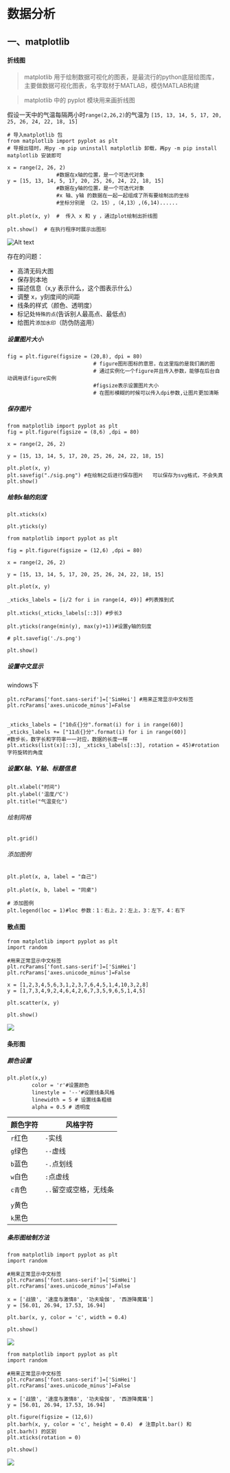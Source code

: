 # 数据分析



## 一、matplotlib



#### 折线图

> matplotlib 用于绘制数据可视化的图表，是最流行的python底层绘图库，主要做数据可视化图表，名字取材于MATLAB，模仿MATLAB构建

> matplotlib 中的 pyplot 模块用来画折线图

假设一天中的气温每隔两小时`range(2,26,2)`的气温为 ` [15, 13, 14, 5, 17, 20, 25, 26, 24, 22, 18, 15] `

```
# 导入matplotlib 包
from matplotlib import pyplot as plt
# 导报出错时，用py -m pip uninstall matplotlib 卸载，再py -m pip install matplotlib 安装即可

x = range(2, 26, 2)
				#数据在x轴的位置，是一个可迭代对象
y = [15, 13, 14, 5, 17, 20, 25, 26, 24, 22, 18, 15]
				#数据在y轴的位置，是一个可迭代对象
				#x 轴、y轴 的数据在一起一起组成了所有要绘制出的坐标
				#坐标分别是 （2，15）,（4,13）,(6,14)......

plt.plot(x, y)  #  传入 x 和 y ，通过plot绘制出折线图

plt.show()  # 在执行程序时展示出图形

```



![Alt text](C:\Users\18451\Desktop\笔记\python笔记\images\matplotlib_01.png)

存在的问题：

* 高清无码大图
* 保存到本地
* 描述信息（x,y 表示什么，这个图表示什么）
* 调整 x，y刻度间的间距
* 线条的样式（颜色、透明度）
* 标记处`特殊的点`(告诉别人最高点、最低点)
* 给图片`添加水印`（防伪防盗用）

##### 设置图片大小

```
fig = plt.figure(figsize = (20,8), dpi = 80)
							# figure图形图标的意思，在这里指的是我们画的图
							# 通过实例化一个figure并且传入参数，能够在后台自动调用该figure实例
							#figsize表示设置图片大小
							# 在图形模糊的时候可以传入dpi参数,让图片更加清晰
```



##### 保存图片

```from matplotlib import pyplot as plt
from matplotlib import pyplot as plt
fig = plt.figure(figsize = (8,6) ,dpi = 80)

x = range(2, 26, 2)

y = [15, 13, 14, 5, 17, 20, 25, 26, 24, 22, 18, 15]

plt.plot(x, y)
plt.savefig("./sig.png") #在绘制之后进行保存图片   可以保存为svg格式，不会失真
plt.show() 

```

##### 绘制x轴的刻度

`plt.xticks(x)`

`plt.yticks(y)`

```
from matplotlib import pyplot as plt

fig = plt.figure(figsize = (12,6) ,dpi = 80)

x = range(2, 26, 2)

y = [15, 13, 14, 5, 17, 20, 25, 26, 24, 22, 18, 15]

plt.plot(x, y)

_xticks_labels = [i/2 for i in range(4, 49)] #列表推到式

plt.xticks(_xticks_labels[::3]) #步长3

plt.yticks(range(min(y), max(y)+1))#设置y轴的刻度

# plt.savefig('./s.png')

plt.show()
```

##### 设置中文显示

windows下

```
plt.rcParams['font.sans-serif']=['SimHei'] #用来正常显示中文标签
plt.rcParams['axes.unicode_minus']=False


_xticks_labels = ["10点{}分".format(i) for i in range(60)]
_xticks_labels += ["11点{}分".format(i) for i in range(60)]
#数步长，数字长和字符串一一对应，数据的长度一样
plt.xticks(list(x)[::3], _xticks_labels[::3], rotation = 45)#rotation字符旋转的角度
```



##### 设置X轴、Y轴、标题信息

```
plt.xlabel("时间")
plt.ylabel('温度/℃')
plt.title("气温变化")
```

###### 绘制网格

```
plt.grid()
```

###### 添加图例

```
plt.plot(x, a, label = "自己")

plt.plot(x, b, label = "同桌")

# 添加图例
plt.legend(loc = 1)#loc 参数：1：右上，2：左上，3：左下，4：右下
```



#### 散点图



```
from matplotlib import pyplot as plt 
import random

#用来正常显示中文标签
plt.rcParams['font.sans-serif']=['SimHei'] 
plt.rcParams['axes.unicode_minus']=False

x = [1,2,3,4,5,6,3,1,2,3,7,6,4,5,1,4,10,3,2,8]
y = [1,7,3,4,9,2,4,6,4,2,6,7,3,5,9,6,5,1,4,5]

plt.scatter(x, y)

plt.show()
```

![](C:\Users\18451\Desktop\note\python笔记\images\散点图.png)

#### 条形图

##### 颜色设置

```
plt.plot(x,y)
		color = 'r'#设置颜色
		linestyle = '--'#设置线条风格
		linewidth = 5 # 设置线条粗细
		alpha = 0.5 # 透明度
```

| 颜色字符 | 风格字符               |
| -------- | ---------------------- |
| `r`红色  | `-`实线                |
| `g`绿色  | `--`虚线               |
| `b`蓝色  | `-.`点划线             |
| `w`白色  | `:`点虚线              |
| `c青`色  | `..`留空或空格，无线条 |
|          |                        |
| `y`黄色  |                        |
| `k`黑色  |                        |

##### 条形图绘制方法

```
from matplotlib import pyplot as plt 
import random

#用来正常显示中文标签
plt.rcParams['font.sans-serif']=['SimHei'] 
plt.rcParams['axes.unicode_minus']=False

x = ['战狼', '速度与激情8', '功夫瑜伽', '西游降魔篇']
y = [56.01, 26.94, 17.53, 16.94]

plt.bar(x, y, color = 'c', width = 0.4)

plt.show()
```

![](C:\Users\18451\Desktop\note\python笔记\images\条形图.png)

```
from matplotlib import pyplot as plt 
import random

#用来正常显示中文标签
plt.rcParams['font.sans-serif']=['SimHei'] 
plt.rcParams['axes.unicode_minus']=False

x = ['战狼', '速度与激情8', '功夫瑜伽', '西游降魔篇']
y = [56.01, 26.94, 17.53, 16.94]

plt.figure(figsize = (12,6))
plt.barh(x, y, color = 'c', height = 0.4)  # 注意plt.bar() 和 plt.barh() 的区别
plt.xticks(rotation = 0)

plt.show()
```

![](C:\Users\18451\Desktop\note\python笔记\images\条形图2.png)